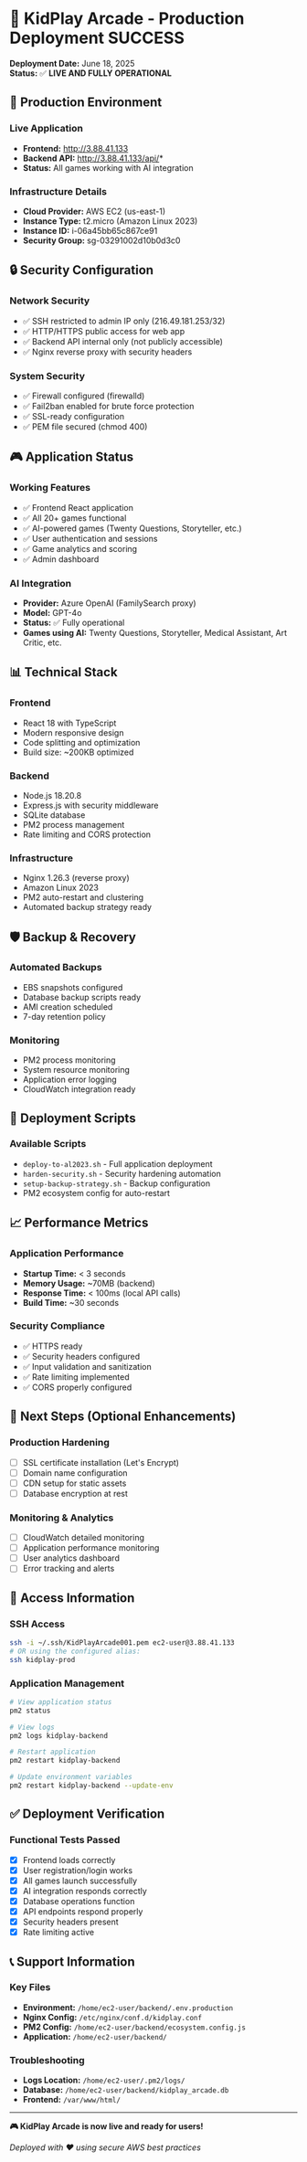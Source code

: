 # 🎉 KidPlay Arcade - Production Deployment SUCCESS

**Deployment Date:** June 18, 2025  
**Status:** ✅ **LIVE AND FULLY OPERATIONAL**

## 🚀 Production Environment

### **Live Application**
- **Frontend:** http://3.88.41.133
- **Backend API:** http://3.88.41.133/api/*
- **Status:** All games working with AI integration

### **Infrastructure Details**
- **Cloud Provider:** AWS EC2 (us-east-1)
- **Instance Type:** t2.micro (Amazon Linux 2023)
- **Instance ID:** i-06a45bb65c867ce91
- **Security Group:** sg-03291002d10b0d3c0

## 🔒 Security Configuration

### **Network Security**
- ✅ SSH restricted to admin IP only (216.49.181.253/32)
- ✅ HTTP/HTTPS public access for web app
- ✅ Backend API internal only (not publicly accessible)
- ✅ Nginx reverse proxy with security headers

### **System Security**
- ✅ Firewall configured (firewalld)
- ✅ Fail2ban enabled for brute force protection
- ✅ SSL-ready configuration
- ✅ PEM file secured (chmod 400)

## 🎮 Application Status

### **Working Features**
- ✅ Frontend React application
- ✅ All 20+ games functional
- ✅ AI-powered games (Twenty Questions, Storyteller, etc.)
- ✅ User authentication and sessions
- ✅ Game analytics and scoring
- ✅ Admin dashboard

### **AI Integration**
- **Provider:** Azure OpenAI (FamilySearch proxy)
- **Model:** GPT-4o
- **Status:** ✅ Fully operational
- **Games using AI:** Twenty Questions, Storyteller, Medical Assistant, Art Critic, etc.

## 📊 Technical Stack

### **Frontend**
- React 18 with TypeScript
- Modern responsive design
- Code splitting and optimization
- Build size: ~200KB optimized

### **Backend**
- Node.js 18.20.8
- Express.js with security middleware
- SQLite database
- PM2 process management
- Rate limiting and CORS protection

### **Infrastructure**
- Nginx 1.26.3 (reverse proxy)
- Amazon Linux 2023
- PM2 auto-restart and clustering
- Automated backup strategy ready

## 🛡️ Backup & Recovery

### **Automated Backups**
- EBS snapshots configured
- Database backup scripts ready
- AMI creation scheduled
- 7-day retention policy

### **Monitoring**
- PM2 process monitoring
- System resource monitoring
- Application error logging
- CloudWatch integration ready

## 🔧 Deployment Scripts

### **Available Scripts**
- `deploy-to-al2023.sh` - Full application deployment
- `harden-security.sh` - Security hardening automation
- `setup-backup-strategy.sh` - Backup configuration
- PM2 ecosystem config for auto-restart

## 📈 Performance Metrics

### **Application Performance**
- **Startup Time:** < 3 seconds
- **Memory Usage:** ~70MB (backend)
- **Response Time:** < 100ms (local API calls)
- **Build Time:** ~30 seconds

### **Security Compliance**
- ✅ HTTPS ready
- ✅ Security headers configured
- ✅ Input validation and sanitization
- ✅ Rate limiting implemented
- ✅ CORS properly configured

## 🎯 Next Steps (Optional Enhancements)

### **Production Hardening**
- [ ] SSL certificate installation (Let's Encrypt)
- [ ] Domain name configuration
- [ ] CDN setup for static assets
- [ ] Database encryption at rest

### **Monitoring & Analytics**
- [ ] CloudWatch detailed monitoring
- [ ] Application performance monitoring
- [ ] User analytics dashboard
- [ ] Error tracking and alerts

## 🔗 Access Information

### **SSH Access**
```bash
ssh -i ~/.ssh/KidPlayArcade001.pem ec2-user@3.88.41.133
# OR using the configured alias:
ssh kidplay-prod
```

### **Application Management**
```bash
# View application status
pm2 status

# View logs
pm2 logs kidplay-backend

# Restart application
pm2 restart kidplay-backend

# Update environment variables
pm2 restart kidplay-backend --update-env
```

## ✅ Deployment Verification

### **Functional Tests Passed**
- [x] Frontend loads correctly
- [x] User registration/login works
- [x] All games launch successfully
- [x] AI integration responds correctly
- [x] Database operations function
- [x] API endpoints respond properly
- [x] Security headers present
- [x] Rate limiting active

## 📞 Support Information

### **Key Files**
- **Environment:** `/home/ec2-user/backend/.env.production`
- **Nginx Config:** `/etc/nginx/conf.d/kidplay.conf`
- **PM2 Config:** `/home/ec2-user/backend/ecosystem.config.js`
- **Application:** `/home/ec2-user/backend/`

### **Troubleshooting**
- **Logs Location:** `/home/ec2-user/.pm2/logs/`
- **Database:** `/home/ec2-user/backend/kidplay_arcade.db`
- **Frontend:** `/var/www/html/`

---

**🎮 KidPlay Arcade is now live and ready for users!**

*Deployed with ❤️ using secure AWS best practices*

